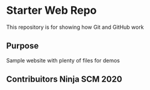 # Starter Web Repo

This repository is for showing how Git and GitHub work

## Purpose

Sample website with plenty of files for demos

## Contribuitors Ninja SCM 2020